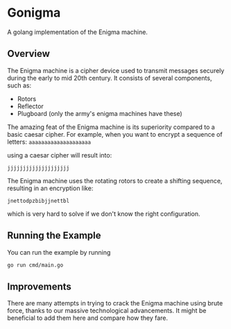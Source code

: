 # Gonigma

A golang implementation of the Enigma machine.

## Overview

The Enigma machine is a cipher device used to transmit messages securely during the early to mid 20th century. It consists of several components, such as:

- Rotors
- Reflector
- Plugboard (only the army's enigma machines have these)

The amazing feat of the Enigma machine is its superiority compared to a basic caesar cipher.
For example, when you want to encrypt a sequence of letters:
`aaaaaaaaaaaaaaaaaaaa`

using a caesar cipher will result into:

`jjjjjjjjjjjjjjjjjjjj`

The Enigma machine uses the rotating rotors to create a shifting sequence, resulting in an encryption like:

`jnettodpzbibjjnettbl`

which is very hard to solve if we don't know the right configuration.

## Running the Example

You can run the example by running

```bash
go run cmd/main.go

```

## Improvements

There are many attempts in trying to crack the Enigma machine using brute force, thanks to our massive technological advancements. It might be beneficial to add them here and compare how they fare.
